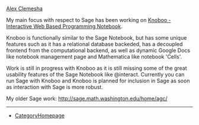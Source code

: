 
<a class="http" href="http://clemesha.org">Alex Clemesha</a> 

My main focus with respect to Sage has been working on <a class="http" href="http://knoboo.com">Knoboo - Interactive Web Based Programming Notebook</a>. 

Knoboo is functionally similar to the Sage Notebook, but has some unique  features such as it has a relational database backeded, has a decoupled frontend  from the computational backend, as well as dynamic Google Docs like notebook management page and Mathematica like notebook 'Cells'. 

Work is still in progress with Knoboo as it is still missing some of the great usability features of the Sage Notebook like @interact. Currently you can run Sage with Knoboo and Knoboo is planned for inclusion in Sage as soon as interaction with Sage is more robust.  

My older Sage work: <a href="http://sage.math.washington.edu/home/agc/">http://sage.math.washington.edu/home/agc/</a> 



---

 

* <a href="/CategoryHomepage">CategoryHomepage</a> 